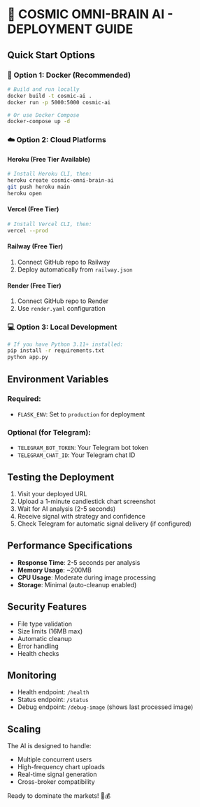 # 🚀 COSMIC OMNI-BRAIN AI - DEPLOYMENT GUIDE

## Quick Start Options

### 🐳 Option 1: Docker (Recommended)
```bash
# Build and run locally
docker build -t cosmic-ai .
docker run -p 5000:5000 cosmic-ai

# Or use Docker Compose
docker-compose up -d
```

### ☁️ Option 2: Cloud Platforms

#### Heroku (Free Tier Available)
```bash
# Install Heroku CLI, then:
heroku create cosmic-omni-brain-ai
git push heroku main
heroku open
```

#### Vercel (Free Tier)
```bash
# Install Vercel CLI, then:
vercel --prod
```

#### Railway (Free Tier)
1. Connect GitHub repo to Railway
2. Deploy automatically from `railway.json`

#### Render (Free Tier)
1. Connect GitHub repo to Render
2. Use `render.yaml` configuration

### 💻 Option 3: Local Development
```bash
# If you have Python 3.11+ installed:
pip install -r requirements.txt
python app.py
```

## Environment Variables

### Required:
- `FLASK_ENV`: Set to `production` for deployment

### Optional (for Telegram):
- `TELEGRAM_BOT_TOKEN`: Your Telegram bot token
- `TELEGRAM_CHAT_ID`: Your Telegram chat ID

## Testing the Deployment

1. Visit your deployed URL
2. Upload a 1-minute candlestick chart screenshot
3. Wait for AI analysis (2-5 seconds)
4. Receive signal with strategy and confidence
5. Check Telegram for automatic signal delivery (if configured)

## Performance Specifications

- **Response Time**: 2-5 seconds per analysis
- **Memory Usage**: ~200MB
- **CPU Usage**: Moderate during image processing
- **Storage**: Minimal (auto-cleanup enabled)

## Security Features

- File type validation
- Size limits (16MB max)
- Automatic cleanup
- Error handling
- Health checks

## Monitoring

- Health endpoint: `/health`
- Status endpoint: `/status`
- Debug endpoint: `/debug-image` (shows last processed image)

## Scaling

The AI is designed to handle:
- Multiple concurrent users
- High-frequency chart uploads
- Real-time signal generation
- Cross-broker compatibility

Ready to dominate the markets! 🔮💰
